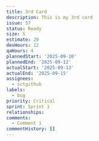 ```yaml
---
title: 3rd Card
description: This is my 3rd card
issue: 57
status: Ready
size: S
estimate: 20
devHours: 12
qaHours: 4
plannedStart: '2025-09-10'
plannedEnd: '2025-09-12'
actualStart: '2025-09-13'
actualEnd: '2025-09-15'
assignees:
  - sctgithub
labels:
  - bug
priority: Critical
sprint: Sprint 1
relationships:
comments:
  - Comment 1 
commentHistory: []
---
```


